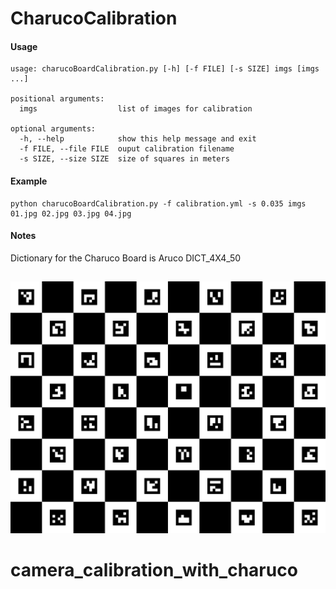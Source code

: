 # CharucoCalibration

#### Usage
```
usage: charucoBoardCalibration.py [-h] [-f FILE] [-s SIZE] imgs [imgs ...]

positional arguments:
  imgs                  list of images for calibration

optional arguments:
  -h, --help            show this help message and exit
  -f FILE, --file FILE  ouput calibration filename
  -s SIZE, --size SIZE  size of squares in meters

```
#### Example
```
python charucoBoardCalibration.py -f calibration.yml -s 0.035 imgs 01.jpg 02.jpg 03.jpg 04.jpg
```

#### Notes

Dictionary for the Charuco Board is Aruco DICT_4X4_50

##

![charucoBoard](charuco.png)
# camera_calibration_with_charuco
